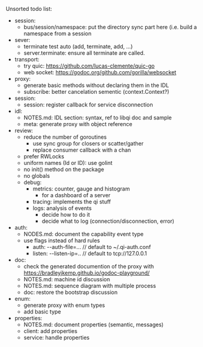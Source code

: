Unsorted todo list:
- session:
    - bus/session/namespace: put the directory sync part here (i.e.
      build a namespace from a session
- sever:
    - terminate test auto (add, terminate, add, ...)
    - server.terminate: ensure all terminate are called.
- transport:
    - try quic: https://github.com/lucas-clemente/quic-go
    - web socket: https://godoc.org/github.com/gorilla/websocket
- proxy:
    - generate basic methods without declaring them in the IDL
    - subscribe: better cancelation sementic (context.Context?)
- session:
    - session: register callback for service disconnection
- idl:
    - NOTES.md: IDL section: syntax, ref to libqi doc and sample
    - meta: generate proxy with object reference
- review:
    - reduce the number of goroutines
        - use sync group for closers or scatter/gather
        - replace consumer callback with a chan
    - prefer RWLocks
    - uniform names (Id or ID): use golint
    - no init() method on the package
    - no globals
    - debug:
        - metrics: counter, gauge and histogram
            - for a dashboard of a server
        - tracing: implements the qi stuff
        - logs: analysis of events
            - decide how to do it
            - decide what to log (connection/disconnection, error)
- auth:
    - NODES.md: document the capability event type
    - use flags instead of hard rules
        - auth: --auth-file=... // default to ~/.qi-auth.conf
        - listen:  --listen-ip=.. // default to tcp://127.0.0.1
- doc:
    - check the generated documention of the proxy with
      https://bradleyjkemp.github.io/godoc-playground/
    - NOTES.md: machine id discussion
    - NOTES.md: sequence diagram with multiple process
    - doc: restore the bootstrap discussion
- enum:
    - generate proxy with enum types
    - add basic type
- properties:
    - NOTES.md: document properties (semantic, messages)
    - client: add properties
    - service: handle properties
